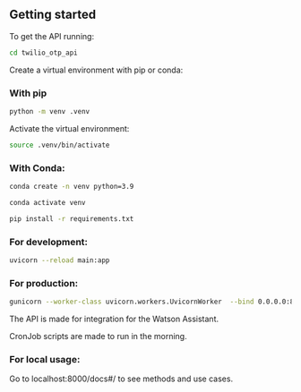 ## Getting started
To get the API running:

```bash
cd twilio_otp_api
```
Create a virtual environment with pip or conda:
### With pip
```bash
python -m venv .venv
```
Activate the virtual environment:
```bash
source .venv/bin/activate
```

### With Conda:
```bash
conda create -n venv python=3.9
```
```bash
conda activate venv 
```

```bash
pip install -r requirements.txt
```

### For development:
```bash
uvicorn --reload main:app
```

### For production:

```bash
gunicorn --worker-class uvicorn.workers.UvicornWorker  --bind 0.0.0.0:8080 main:app
```
The API is made for integration for the Watson Assistant.

CronJob scripts are made to run in the morning.

### For local usage:

Go to localhost:8000/docs#/ to see methods and use cases.
